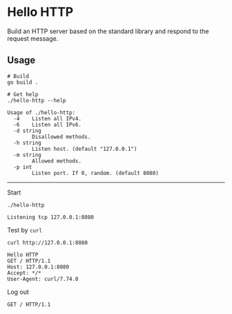# Hello HTTP

Build an HTTP server based on the standard library and respond to the request message.

## Usage

```shell
# Build
go build .

# Get help
./hello-http --help
```

```text
Usage of ./hello-http:
  -4    Listen all IPv4.
  -6    Listen all IPv6.
  -d string
        Disallowed methods.
  -h string
        Listen host. (default "127.0.0.1")
  -m string
        Allowed methods.
  -p int
        Listen port. If 0, random. (default 8080)
```

--------

Start

```shell
./hello-http
```

```text
Listening tcp 127.0.0.1:8080
```

Test by `curl`

```shell
curl http://127.0.0.1:8080
```

```text
Hello HTTP
GET / HTTP/1.1
Host: 127.0.0.1:8080
Accept: */*
User-Agent: curl/7.74.0
```

Log out

```text
GET / HTTP/1.1
```
